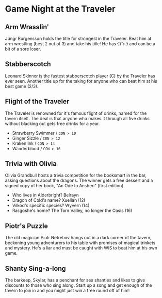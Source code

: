 # Game Night at the Traveler


## Arm Wrasslin'
Jüngr Burgensson holds the title for strongest in the Traveler. Beat him at arm wrestling (best 2 out of 3) and take his title! He has `STR+3` and can be a bit of a sore loser. 

## Stabberscotch
Leonard Skinner is the fastest stabberscotch player (C) by the Traveler has ever seen. Another title up for the taking for anyone who can beat him at his best game (2/3).

## Flight of the Traveler
The Traveler is renowned for it's famous flight of drinks, named for the tavern itself. The deal is that anyone who makes it through all five drinks without blacking out gets free drinks for a year.

- Strawberry Swimmer / `CON > 10`
- Ginger Sizzle / `CON > 12`
- Kraken Ink / `CON > 14`
- Wanderblood / `CON > 16`

## Trivia with Olivia
Olivia Grandbull hosts a trivia competition for the booksmart in the bar, asking questions about the dragons. The winner gets a free dessert and a signed copy of her book, "An Ode to Ansheri" (first edition).

- Who lives in Alderbright? Belrayn
- Dragon of Cold's name? Xuelian (12)
- Vilkod's specific species? Wyvern (14)
- Rasgoshe's home? The Torn Valley, no longer the Oasis (16)

## Piotr's Puzzle
The old magician Piotr Netrebov hangs out in a dark corner of the tavern, beckoning young adventurers to his table with promises of magical trinkets and mystery. He's a liar and must be caught with WIS to beat him at his own game.

## Shanty Sing-a-long
The barkeep, Skylar, has a penchant for sea shanties and likes to give discounts to those who sing along. Start up a song and get enough of the tavern to join in and you might just win a free round off of him!

